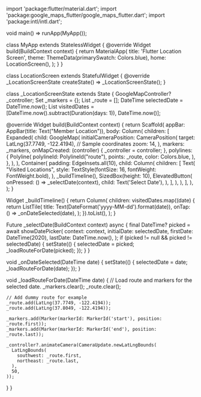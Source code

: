 import 'package:flutter/material.dart';
import 'package:google_maps_flutter/google_maps_flutter.dart';
import 'package:intl/intl.dart';

void main() => runApp(MyApp());

class MyApp extends StatelessWidget {
  @override
  Widget build(BuildContext context) {
    return MaterialApp(
      title: 'Flutter Location Screen',
      theme: ThemeData(primarySwatch: Colors.blue),
      home: LocationScreen(),
    );
  }
}

class LocationScreen extends StatefulWidget {
  @override
  _LocationScreenState createState() => _LocationScreenState();
}

class _LocationScreenState extends State<LocationScreen> {
  GoogleMapController? _controller;
  Set<Marker> _markers = {};
  List<LatLng> _route = [];
  DateTime selectedDate = DateTime.now();
  List<DateTime> visitedDates = [DateTime.now().subtract(Duration(days: 1)), DateTime.now()];

  @override
  Widget build(BuildContext context) {
    return Scaffold(
      appBar: AppBar(title: Text("Member Location")),
      body: Column(
        children: [
          Expanded(
            child: GoogleMap(
              initialCameraPosition: CameraPosition(
                target: LatLng(37.7749, -122.4194), // Sample coordinates
                zoom: 14,
              ),
              markers: _markers,
              onMapCreated: (controller) {
                _controller = controller;
              },
              polylines: {
                Polyline(
                  polylineId: PolylineId("route"),
                  points: _route,
                  color: Colors.blue,
                ),
              },
            ),
          ),
          Container(
            padding: EdgeInsets.all(10),
            child: Column(
              children: [
                Text(
                  "Visited Locations",
                  style: TextStyle(fontSize: 16, fontWeight: FontWeight.bold),
                ),
                _buildTimeline(),
                SizedBox(height: 10),
                ElevatedButton(
                  onPressed: () => _selectDate(context),
                  child: Text('Select Date'),
                ),
              ],
            ),
          ),
        ],
      ),
    );
  }

  Widget _buildTimeline() {
    return Column(
      children: visitedDates.map((date) {
        return ListTile(
          title: Text(DateFormat('yyyy-MM-dd').format(date)),
          onTap: () => _onDateSelected(date),
        );
      }).toList(),
    );
  }

  Future<void> _selectDate(BuildContext context) async {
    final DateTime? picked = await showDatePicker(
      context: context,
      initialDate: selectedDate,
      firstDate: DateTime(2020),
      lastDate: DateTime.now(),
    );
    if (picked != null && picked != selectedDate) {
      setState(() {
        selectedDate = picked;
        _loadRouteForDate(picked);
      });
    }
  }

  void _onDateSelected(DateTime date) {
    setState(() {
      selectedDate = date;
      _loadRouteForDate(date);
    });
  }

  void _loadRouteForDate(DateTime date) {
    // Load route and markers for the selected date.
    _markers.clear();
    _route.clear();

    // Add dummy route for example
    _route.add(LatLng(37.7749, -122.4194));
    _route.add(LatLng(37.8049, -122.4194));

    _markers.add(Marker(markerId: MarkerId('start'), position: _route.first));
    _markers.add(Marker(markerId: MarkerId('end'), position: _route.last));

    _controller?.animateCamera(CameraUpdate.newLatLngBounds(
      LatLngBounds(
        southwest: _route.first,
        northeast: _route.last,
      ),
      50,
    ));
  }
}
